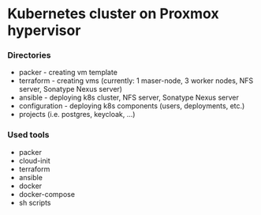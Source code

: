 # Kubernetes cluster on Proxmox hypervisor

### Directories
- packer - creating vm template
- terraform - creating vms (currently: 1 maser-node, 3 worker nodes, NFS server, Sonatype Nexus server)
- ansible - deploying k8s cluster, NFS server, Sonatype Nexus server
- configuration - deploying k8s components (users, deployments, etc.)
- projects (i.e. postgres, keycloak, ...)

### Used tools
- packer
- cloud-init
- terraform
- ansible
- docker
- docker-compose
- sh scripts
